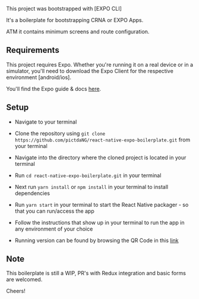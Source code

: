 This project was bootstrapped with [EXPO CLI]

It's a boilerplate for bootstrapping CRNA or EXPO Apps.

ATM it contains minimum screens and route configuration.

## Requirements
This project requires Expo. Whether you're running it on a real device or in a simulator, you'll need to download the Expo Client for the respective environment [android/ios].

You'll find the Expo guide & docs [here](https://docs.expo.io).

## Setup
* Navigate to your terminal
* Clone the repository using `git clone https://github.com/pictdaNG/react-native-expo-boilerplate.git` from your terminal
* Navigate into the directory where the cloned project is located in your terminal
* Run `cd react-native-expo-boilerplate.git` in your terminal
* Next run `yarn install`  or `npm install` in your terminal to install dependencies
* Run `yarn start` in your terminal to start the React Native packager - so that you can run/access the app
* Follow the instructions that show up in your terminal to run the app in any environment of your choice

* Running version can be found by browsing the QR Code in this [link](https://expo.io/@edwardobande36/react-native-expo-boilerplate.)

## Note

This boilerplate is still a WIP,  PR's with Redux integration and basic forms are welcomed.

Cheers!